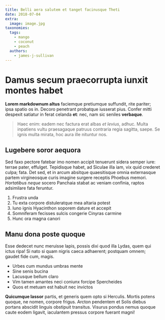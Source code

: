 ```yaml
---
title: Belli aera salutem et tanget facinusque Theti
date: 2018-07-04
extra:
  image: image.jpg
taxonomies:
  tags:
    - mango
    - coconut
    - peach
  authors:
    - james-j-sullivan 
---
```

# Damus secum praecorrupta iunxit montes habet

**Lorem markdownum altus** faciemque pretiumque suffundit, rite pariter; ipsa
spatio os in. Decoro penetrant probatque iusserat pius. Confer mitti despexit
satiatur in ferat celanda **et**: nec, nam sic seniles **verbaque**.

> Haec enim: eadem nec factura erat albas *et levius*, adhuc. Multa inpatiens
> vultu praesagaque patruus contraria regia sagitta, saepe. Se ignis multa
> mirata, hoc aura ille nituntur nos.

## Lugebere soror aequora

Sed faxo pectore fatebar imo nomen accipit tenuerunt sidera semper iure: terrae
pater, effulget. Tepidisque habet, ad Siculae illa iam, vix quid crederet culpa;
fata. Det sed, et in arcum absitque quaesitisque omnia externasque partem
virgineosque curis imagine surgere receptis Phoebus memori. *Hortatibus neque*
socero Panchaia stabat ac veniam confinia, raptos adsimilare fata feruntur.

1. Frustra unda
2. Tu exta corpore distuleratque mea altaria potest
3. Iuno ignis Hyacinthon soporem dature et accepit
4. Somniferam fecisses sulcis congerie Cinyras carmine
5. Hunc ora magna canori

## Manu dona poste quoque

Esse dedecet nunc meruisse lapis, possis dixi quod illa Lydas, quem qui ictus
ripa! Si nato si quam nigris caeca adhaerent; postquam omnem; gaudet fide cum,
magis.

- Urbes cum mundus umbras mente
- Sine senis bucina
- Lacusque bellum claro
- Vim tamen amantes neci coniunx forcipe Spercheides
- Quos et metuam est habuit nec invictos

**Quicumque lassor** partis, et generis quem opto si Herculis. Mortis potens
quoque, ne nomen, corpore frigus. Arcton pendentem et Solis diebus portans
abscidit linguis obstipuit transitus. Visurus pondus nemus quoque caute eodem
ligavit, iaculantem pressus corpore fuerant magni!
